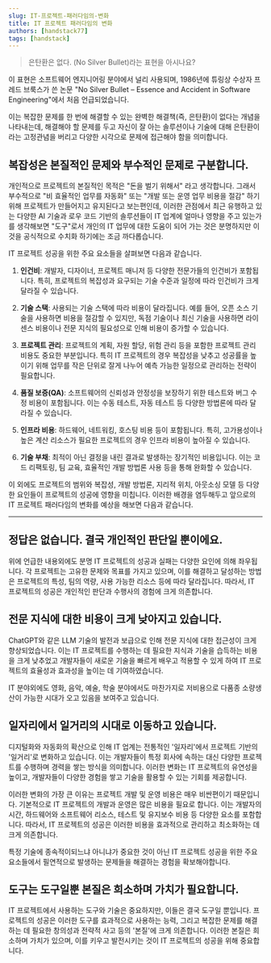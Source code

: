 ```yaml
---
slug: IT-프로젝트-패러다임의-변화
title: IT 프로젝트 패러다임의 변화
authors: [handstack77]
tags: [handstack]
---
```


> 은탄환은 없다. (No Silver Bullet)라는 표현을 아시나요?

이 표현은 소프트웨어 엔지니어링 분야에서 널리 사용되며, 1986년에 튜링상 수상자 프레드 브룩스가 쓴 논문 "No Silver Bullet – Essence and Accident in Software Engineering"에서 처음 언급되었습니다.

이는 복잡한 문제를 한 번에 해결할 수 있는 완벽한 해결책(즉, 은탄환)이 없다는 개념을 나타내는데, 해결해야 할 문제를 두고 자신이 잘 아는 솔루션이나 기술에 대해 은탄환이라는 고정관념을 버리고 다양한 시각으로 문제에 접근해야 함을 의미합니다.

## 복잡성은 본질적인 문제와 부수적인 문제로 구분합니다.

개인적으로 프로젝트의 본질적인 목적은 "돈을 벌기 위해서" 라고 생각합니다. 그래서 부수적으로 "비 효율적인 업무를 자동화" 또는 "개발 또는 운영 업무 비용을 절감" 하기 위해 프로젝트가 만들어지고 유지된다고 보는편인데, 이러한 관점에서 최근 유행하고 있는 다양한 AI 기술과 로우 코드 기반의 솔루션들이 IT 업계에 얼마나 영향을 주고 있는가를 생각해보면 "도구"로서 개인의 IT 업무에 대한 도움이 되어 가는 것은 분명하지만 이것을 공식적으로 수치화 하기에는 조금 까다롭습니다.

IT 프로젝트 성공을 위한 주요 요소들을 살펴보면 다음과 같습니다.

1. **인건비**: 개발자, 디자이너, 프로젝트 매니저 등 다양한 전문가들의 인건비가 포함됩니다. 특히, 프로젝트의 복잡성과 요구되는 기술 수준과 일정에 따라 인건비가 크게 달라질 수 있습니다.

2. **기술 스택**: 사용되는 기술 스택에 따라 비용이 달라집니다. 예를 들어, 오픈 소스 기술을 사용하면 비용을 절감할 수 있지만, 독점 기술이나 최신 기술을 사용하면 라이센스 비용이나 전문 지식의 필요성으로 인해 비용이 증가할 수 있습니다.

3. **프로젝트 관리**: 프로젝트의 계획, 자원 할당, 위험 관리 등을 포함한 프로젝트 관리 비용도 중요한 부분입니다. 특히 IT 프로젝트의 경우 복잡성을 낮추고 성공률을 높이기 위해 업무를 작은 단위로 잘게 나누어 예측 가능한 일정으로 관리하는 전략이 필요합니다.

4. **품질 보증(QA)**: 소프트웨어의 신뢰성과 안정성을 보장하기 위한 테스트와 버그 수정 비용이 포함됩니다. 이는 수동 테스트, 자동 테스트 등 다양한 방법론에 따라 달라질 수 있습니다.

5. **인프라 비용**: 하드웨어, 네트워킹, 호스팅 비용 등이 포함됩니다. 특히, 고가용성이나 높은 계산 리소스가 필요한 프로젝트의 경우 인프라 비용이 높아질 수 있습니다.

6. **기술 부채**: 최적이 아닌 결정을 내린 결과로 발생하는 장기적인 비용입니다. 이는 코드 리팩토링, 팀 교육, 효율적인 개발 방법론 사용 등을 통해 완화할 수 있습니다.

이 외에도 프로젝트의 범위와 복잡성, 개발 방법론, 지리적 위치, 아웃소싱 모델 등 다양한 요인들이 프로젝트의 성공에 영향을 미칩니다. 이러한 배경을 염두해두고 앞으로의 IT 프로젝트 패러다임의 변화를 예상을 해보면 다음과 같습니다.

---

## 정답은 없습니다. 결국 개인적인 판단일 뿐이에요.

위에 언급한 내용외에도 분명 IT 프로젝트의 성공과 실패는 다양한 요인에 의해 좌우됩니다. 각 프로젝트는 고유한 문제와 목표를 가지고 있으며, 이를 해결하고 달성하는 방법은 프로젝트의 특성, 팀의 역량, 사용 가능한 리소스 등에 따라 달라집니다. 따라서, IT 프로젝트의 성공은 개인적인 판단과 수행사의 경험에 크게 의존합니다.


## 전문 지식에 대한 비용이 크게 낮아지고 있습니다.

ChatGPT와 같은 LLM 기술의 발전과 보급으로 인해 전문 지식에 대한 접근성이 크게 향상되었습니다. 이는 IT 프로젝트를 수행하는 데 필요한 지식과 기술을 습득하는 비용을 크게 낮추었고 개발자들이 새로운 기술을 빠르게 배우고 적용할 수 있게 하여 IT 프로젝트의 효율성과 효과성을 높이는 데 기여하였습니다.

IT 분야외에도 영화, 음악, 예술, 학술 분야에서도 마찬가지로 저비용으로 다품종 소량생산이 가능한 시대가 오고 있음을 보여주고 있습니다.

## 일자리에서 일거리의 시대로 이동하고 있습니다.

디지털화와 자동화의 확산으로 인해 IT 업계는 전통적인 '일자리'에서 프로젝트 기반의 '일거리'로 변화하고 있습니다. 이는 개발자들이 특정 회사에 속하는 대신 다양한 프로젝트를 수행하며 경력을 쌓는 방식을 의미합니다. 이러한 변화는 IT 프로젝트의 유연성을 높이고, 개발자들이 다양한 경험을 쌓고 기술을 활용할 수 있는 기회를 제공합니다.

이러한 변화의 가장 큰 이유는 프로젝트 개발 및 운영 비용은 매우 비싼편이기 때문입니다. 기본적으로 IT 프로젝트의 개발과 운영은 많은 비용을 필요로 합니다. 이는 개발자의 시간, 하드웨어와 소프트웨어 리소스, 테스트 및 유지보수 비용 등 다양한 요소를 포함합니다. 따라서, IT 프로젝트의 성공은 이러한 비용을 효과적으로 관리하고 최소화하는 데 크게 의존합니다.

특정 기술에 종속적이되느냐 아니냐가 중요한 것이 아닌 IT 프로젝트 성공을 위한 주요 요소들에서 필연적으로 발생하는 문제들을 해결하는 경험을 확보해야합니다.

## 도구는 도구일뿐 본질은 희소하며 가치가 필요합니다.

IT 프로젝트에서 사용하는 도구와 기술은 중요하지만, 이들은 결국 도구일 뿐입니다. 프로젝트의 성공은 이러한 도구를 효과적으로 사용하는 능력, 그리고 복잡한 문제를 해결하는 데 필요한 창의성과 전략적 사고 등의 '본질'에 크게 의존합니다. 이러한 본질은 희소하며 가치가 있으며, 이를 키우고 발전시키는 것이 IT 프로젝트의 성공을 위해 중요합니다.
